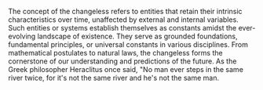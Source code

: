 
The concept of the changeless refers to entities that retain their intrinsic characteristics over time, unaffected by external and internal variables. Such entities or systems establish themselves as constants amidst the ever-evolving landscape of existence. They serve as grounded foundations, fundamental principles, or universal constants in various disciplines. From mathematical postulates to natural laws, the changeless forms the cornerstone of our understanding and predictions of the future. As the Greek philosopher Heraclitus once said, "No man ever steps in the same river twice, for it's not the same river and he's not the same man.

